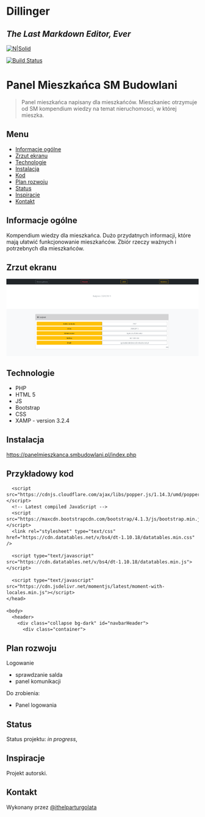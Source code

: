 # Dillinger
## _The Last Markdown Editor, Ever_

[![N|Solid](https://cldup.com/dTxpPi9lDf.thumb.png)](https://nodesource.com/products/nsolid)

[![Build Status](https://travis-ci.org/joemccann/dillinger.svg?branch=master)](https://travis-ci.org/joemccann/dillinger)

# Panel Mieszkańca SM Budowlani
> Panel mieszkańca napisany dla mieszkańców. Mieszkaniec otrzymuje od SM kompendium wiedzy na temat nieruchomosci, 
> w której mieszka. 

## Menu
* [Informacje ogólne](#informacje-oglne)
* [Zrzut ekranu](#zrzut-ekranu)
* [Technologie](#technologie)
* [Instalacja](#instalacja)
* [Kod](#kod)
* [Plan rozwoju](#plan-rozwoju)
* [Status](#status)
* [Inspiracje](#inspiracje)
* [Kontakt](#kontakt)

## Informacje ogólne
Kompendium wiedzy dla mieszkańca. Dużo przydatnych informacji, które mają ułatwić funkcjonowanie mieszkańców. 
Zbiór rzeczy ważnych i potrzebnych dla mieszkańców.

## Zrzut ekranu
![Zrzut ekranu](./images/screenshot.png)

## Technologie
* PHP
* HTML 5
* JS
* Bootstrap
* CSS
* XAMP - version 3.2.4

## Instalacja
https://panelmieszkanca.smbudowlani.pl/index.php

## Przykładowy kod


```  <!-- Popper JS -->
  <script src="https://cdnjs.cloudflare.com/ajax/libs/popper.js/1.14.3/umd/popper.min.js"></script>
  <!-- Latest compiled JavaScript -->
  <script src="https://maxcdn.bootstrapcdn.com/bootstrap/4.1.3/js/bootstrap.min.js"></script>
  <link rel="stylesheet" type="text/css" href="https://cdn.datatables.net/v/bs4/dt-1.10.18/datatables.min.css" />

  <script type="text/javascript" src="https://cdn.datatables.net/v/bs4/dt-1.10.18/datatables.min.js"></script>

  <script type="text/javascript" src="https://cdn.jsdelivr.net/momentjs/latest/moment-with-locales.min.js"></script>
</head>

<body>
  <header>
    <div class="collapse bg-dark" id="navbarHeader">
      <div class="container">
```





## Plan rozwoju
Logowanie
* sprawdzanie salda
* panel komunikacji

Do zrobienia:
* Panel logowania

## Status
Status projektu: _in progress_, 

## Inspiracje
Projekt autorski.

## Kontakt
Wykonany przez [@ithelparturgolata](ithelparturgolata@gmail.com) 